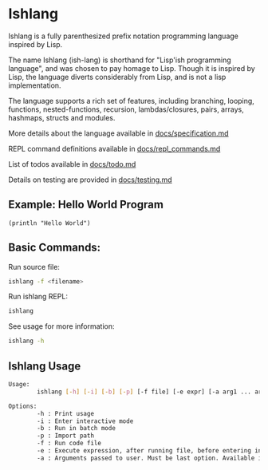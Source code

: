 # Ishlang
Ishlang is a fully parenthesized prefix notation programming language inspired by Lisp.

The name Ishlang (ish-lang) is shorthand for "Lisp'ish programming language", and was chosen to pay homage to Lisp. Though it is inspired by Lisp, the language diverts considerably from Lisp, and is not a lisp implementation.

The language supports a rich set of features, including branching, looping, functions, nested-functions, recursion, lambdas/closures, pairs, arrays, hashmaps, structs and modules.

More details about the language available in [docs/specification.md](docs/specification.md)

REPL command definitions available in [docs/repl_commands.md](docs/repl_commands.md)

List of todos available in [docs/todo.md](docs/todo.md)

Details on testing are provided in [docs/testing.md](docs/testing.md)

## Example: Hello World Program
```
(println "Hello World")
```

## Basic Commands:
Run source file:
```bash
ishlang -f <filename>
```

Run ishlang REPL:
```bash
ishlang
```

See usage for more information:
```bash
ishlang -h
```
## Ishlang Usage
```bash
Usage:
        ishlang [-h] [-i] [-b] [-p] [-f file] [-e expr] [-a arg1 ... argN]

Options:
        -h : Print usage
        -i : Enter interactive mode
        -b : Run in batch mode
        -p : Import path
        -f : Run code file
        -e : Execute expression, after running file, before entering interactive mode
        -a : Arguments passed to user. Must be last option. Available in argv array
```

